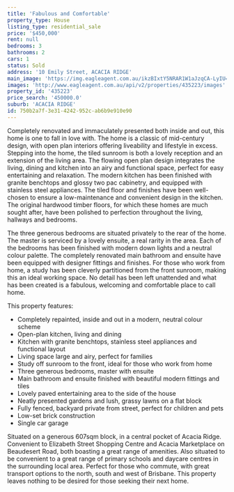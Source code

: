 ```yaml
---
title: 'Fabulous and Comfortable'
property_type: House
listing_type: residential_sale
price: '$450,000'
rent: null
bedrooms: 3
bathrooms: 2
cars: 1
status: Sold
address: '10 Emily Street, ACACIA RIDGE'
main_image: 'https://img.eagleagent.com.au/ikzBIxtY5NRAR1W1aJzqCA-LyIU=/1280x854/smart/https://s3-us-west-2.amazonaws.com/eagleagent-orig/images/6821918/128206250-image-M.jpg'
images: 'http://www.eagleagent.com.au/api/v2/properties/435223/images'
property_id: '435223'
price_search: '450000.0'
suburb: 'ACACIA RIDGE'
id: 750b2a7f-3e31-4242-952c-ab6b9e910e90
---
```

Completely renovated and immaculately presented both inside and out, this home is one to fall in love with. The home is a classic of mid-century design, with open plan interiors offering liveability and lifestyle in excess. Stepping into the home, the tiled sunroom is both a lovely reception and an extension of the living area. The flowing open plan design integrates the living, dining and kitchen into an airy and functional space, perfect for easy entertaining and relaxation. The modern kitchen has been finished with granite benchtops and glossy two pac cabinetry, and equipped with stainless steel appliances. The tiled floor and finishes have been well-chosen to ensure a low-maintenance and convenient design in the kitchen. The original hardwood timber floors, for which these homes are much sought after, have been polished to perfection throughout the living, hallways and bedrooms.

The three generous bedrooms are situated privately to the rear of the home. The master is serviced by a lovely ensuite, a real rarity in the area. Each of the bedrooms has been finished with modern down lights and a neutral colour palette. The completely renovated main bathroom and ensuite have been equipped with designer fittings and finishes. For those who work from home, a study has been cleverly partitioned from the front sunroom, making this an ideal working space. No detail has been left unattended and what has been created is a fabulous, welcoming and comfortable place to call home.

This property features:

*  Completely repainted, inside and out in a modern, neutral colour scheme
*  Open-plan kitchen, living and dining
*  Kitchen with granite benchtops, stainless steel appliances and functional layout
*  Living space large and airy, perfect for families
*  Study off sunroom to the front, ideal for those who work from home
*  Three generous bedrooms, master with ensuite
*  Main bathroom and ensuite finished with beautiful modern fittings and tiles
*  Lovely paved entertaining area to the side of the house
*  Neatly presented gardens and lush, grassy lawns on a flat block
*  Fully fenced, backyard private from street, perfect for children and pets
*  Low-set brick construction
*  Single car garage

Situated on a generous 607sqm block, in a central pocket of Acacia Ridge. Convenient to Elizabeth Street Shopping Centre and Acacia Marketplace on Beaudesert Road, both boasting a great range of amenities. Also situated to be convenient to a great range of primary schools and daycare centres in the surrounding local area. Perfect for those who commute, with great transport options to the north, south and west of Brisbane. This property leaves nothing to be desired for those seeking their next home.
